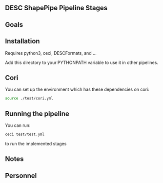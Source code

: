 DESC ShapePipe Pipeline Stages
------------------------------------------------

Goals
-----


Installation
------------

Requires python3, ceci, DESCFormats, and ...

Add this directory to your PYTHONPATH variable to use it in other pipelines.

Cori
----

You can set up the environment which has these dependencies on cori:
```bash
source ./test/cori.yml

```

Running the pipeline
--------------------

You can run:

```bash
ceci test/test.yml
```
to run the implemented stages

Notes
-----

Personnel
---------
